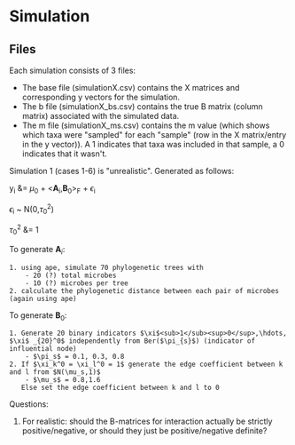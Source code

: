 # Simulation

## Files
Each simulation consists of 3 files:
- The base file (simulationX.csv) contains the X matrices and corresponding y vectors for the simulation.
- The b file (simulationX_bs.csv) contains the true B matrix (column matrix) associated with the simulated data.
- The m file (simulationX_ms.csv) contains the m value (which shows which taxa were "sampled" for each "sample" (row in the X matrix/entry in the y vector)). A 1 indicates that taxa was included in that sample, a 0 indicates that it wasn't.

Simulation 1 (cases 1-6) is "unrealistic". Generated as follows:

y<sub>i</sub> &= $\mu$<sub>0</sub> + <**A**<sub>i</sub>,**B**<sub>0</sub>><sub>F</sub> + $\epsilon$<sub>i</sub>

$\epsilon$<sub>i</sub> ~ N(0,$\tau$<sub>0</sub><sup>2</sup>)

$\tau$<sub>0</sub><sup>2</sup> &= 1


To generate $\textbf{A}_i$:

    1. using ape, simulate 70 phylogenetic trees with
        - 20 (?) total microbes
        - 10 (?) microbes per tree
    2. calculate the phylogenetic distance between each pair of microbes (again using ape)


To generate **B**<sub>0</sub>:

    1. Generate 20 binary indicators $\xi$<sub>1</sub><sup>0</sup>,\hdots, $\xi$ _{20}^0$ independently from Ber($\pi_{s}$) (indicator of influential node)
        - $\pi_s$ = 0.1, 0.3, 0.8
    2. If $\xi_k^0 = \xi_l^0 = 1$ generate the edge coefficient between k and l from $N(\mu_s,1)$
        - $\mu_s$ = 0.8,1.6
       Else set the edge coefficient between k and l to 0


Questions:
1. For realistic: should the B-matrices for interaction actually be strictly positive/negative, or should they just be positive/negative definite?
